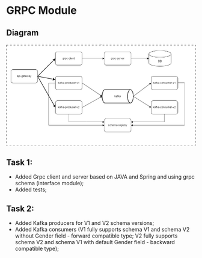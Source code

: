 # GRPC Module

## Diagram
![alt text](./diagram.png)

## Task 1:
* Added Grpc client and server based on JAVA and Spring and using grpc schema (interface module);
* Added tests;

## Task 2:
* Added Kafka producers for V1 and V2 schema versions;
* Added Kafka consumers (V1 fully supports schema V1 and schema V2 without Gender field - forward compatible type; V2 fully supports schema V2 and schema V1 with default Gender field - backward compatible type);